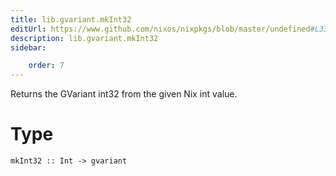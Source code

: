 ```yaml
---
title: lib.gvariant.mkInt32
editUrl: https://www.github.com/nixos/nixpkgs/blob/master/undefined#L336C13
description: lib.gvariant.mkInt32
sidebar:

    order: 7
---
```


Returns the GVariant int32 from the given Nix int value.

# Type

```
mkInt32 :: Int -> gvariant
```



